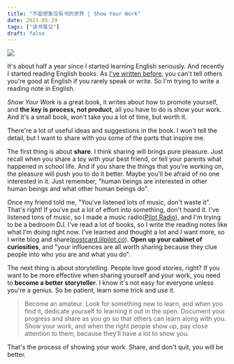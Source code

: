 ```yaml
---
title: "不能想象没有书的世界 | Show Your Work"
date: 2021-05-29
tags: ["读书笔记"]
draft: false
---
```


![](https://p5-tt.byteimg.com/origin/pgc-image/305e9b34b44c4731bf5bfec98e680ac8.jpg)

It's about half a year since I started learning English seriously. And recently I started reading English books. As [I've written before](https://postcard.lilpilot.co/posts/%E8%8B%B1%E8%AF%AD%E5%AD%A6%E4%B9%A0%E5%9B%9E%E9%A1%BE_stage_two/), you can't tell others you're good at English if you rarely speak or write. So I'm trying to write a reading note in English.

*Show Your Work* is a great book, it writes about how to promote yourself, and **the key is process, not product**, all you have to do is show your work. And it's a small book, won't take you a lot of time, but worth it.

There're a lot of useful ideas and suggestions in the book. I won't tell the detail, but I want to share with you some of the parts that inspire me.

The first thing is about **share**. I think sharing will brings pure pleasure. Just recall when you share a toy with your best friend, or tell your parents what happened in school life. And if you share the things that you're working on, the pleasure will push you to do it better. Maybe you'll be afraid of no one interested in it. Just remember, "human beings are interested in other human beings and what other human beings do".

Once my friend told me, "You've listened lots of music, don't waste it". That's right! If you've put a lot of effort into something, don't hoard it. I've listened tons of music, so I made a music radio([Pilot Radio](https://y.music.163.com/m/radio?id=795032043)), and I'm trying to be a bedroom DJ. I've read a lot of books, so I write the reading notes like what I'm doing right now. I've learned and thought a lot and I want more, so I write blog and share([postcard.lilpilot.co](https://postcard.lilpilot.co/)). **Open up your cabinet of curiosities**, and "your influences are all worth sharing because they clue people into who you are and what you do".

The next thing is about storytelling. People love good stories, right? If you want to be more effective when sharing yourself and your work, you need to **become a better storyteller**. I know it's not easy for everyone unless you're a genius. So be patient, learn some trick and use it.

> Become an amateur. Look for something new to learn, and when you find it, dedicate yourself to learning it out in the open. Document your progress and share as you go so that others can learn along with you. Show your work, and when the right people show up, pay close attention to them, because they'll have a lot to show you.

That's the process of showing your work. Share, and don't quit, you will be better. 
